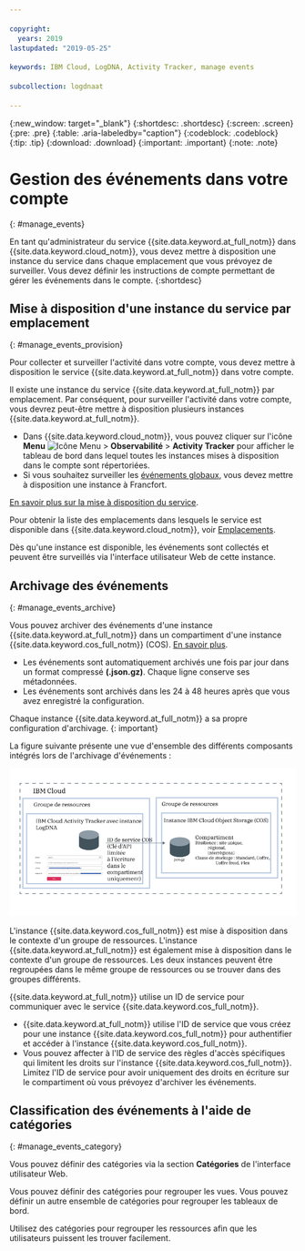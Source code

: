 ```yaml
---

copyright:
  years: 2019
lastupdated: "2019-05-25"

keywords: IBM Cloud, LogDNA, Activity Tracker, manage events

subcollection: logdnaat

---
```


{:new_window: target="_blank"}
{:shortdesc: .shortdesc}
{:screen: .screen}
{:pre: .pre}
{:table: .aria-labeledby="caption"}
{:codeblock: .codeblock}
{:tip: .tip}
{:download: .download}
{:important: .important}
{:note: .note}


# Gestion des événements dans votre compte
{: #manage_events}

En tant qu'administrateur du service {{site.data.keyword.at_full_notm}} dans {{site.data.keyword.cloud_notm}}, vous devez mettre à disposition une instance du service dans chaque emplacement que vous prévoyez de surveiller. Vous devez définir les instructions de compte permettant de gérer les événements dans le compte.
{:shortdesc}


## Mise à disposition d'une instance du service par emplacement
{: #manage_events_provision}

Pour collecter et surveiller l'activité dans votre compte, vous devez mettre à disposition le service {{site.data.keyword.at_full_notm}} dans votre compte.  

Il existe une instance du service {{site.data.keyword.at_full_notm}} par emplacement. Par conséquent, pour surveiller l'activité dans votre compte, vous devrez peut-être mettre à disposition plusieurs instances {{site.data.keyword.at_full_notm}}.  

* Dans {{site.data.keyword.cloud_notm}}, vous pouvez cliquer sur l'icône **Menu** ![Icône Menu](../icons/icon_hamburger.svg) > **Observabilité** > **Activity Tracker** pour afficher le tableau de bord dans lequel toutes les instances mises à disposition dans le compte sont répertoriées.  
* Si vous souhaitez surveiller les [événements globaux](/docs/services/Activity-Tracker-with-LogDNA?topic=logdnaat-monitor_events#mon_def_global), vous devez mettre à disposition une instance à Francfort. 


[En savoir plus sur la mise à disposition du service](/docs/services/Activity-Tracker-with-LogDNA?topic=logdnaat-provision).

Pour obtenir la liste des emplacements dans lesquels le service est disponible dans {{site.data.keyword.cloud_notm}}, voir [Emplacements](/docs/services/Activity-Tracker-with-LogDNA?topic=logdnaat-regions). 

Dès qu'une instance est disponible, les événements sont collectés et peuvent être surveillés via l'interface utilisateur Web de cette instance. 



## Archivage des événements
{: #manage_events_archive}

Vous pouvez archiver des événements d'une instance {{site.data.keyword.at_full_notm}} dans un compartiment d'une instance {{site.data.keyword.cos_full_notm}} (COS). [En savoir plus](/docs/services/Activity-Tracker-with-LogDNA?topic=logdnaat-archiving). 

* Les événements sont automatiquement archivés une fois par jour dans un format compressé **(.json.gz)**. Chaque ligne conserve ses métadonnées.
* Les événements sont archivés dans les 24 à 48 heures après que vous avez enregistré la configuration. 

Chaque instance {{site.data.keyword.at_full_notm}} a sa propre configuration d'archivage.
{: important}

La figure suivante présente une vue d'ensemble des différents composants intégrés lors de l'archivage d'événements :

![Vue d'ensemble d'archivage d'événements](images/archive.png "Vue d'ensemble d'archivage d'événements")

L'instance {{site.data.keyword.cos_full_notm}} est mise à disposition dans le contexte d'un groupe de ressources. L'instance {{site.data.keyword.at_full_notm}} est également mise à disposition dans le contexte d'un groupe de ressources. Les deux instances peuvent être regroupées dans le même groupe de ressources ou se trouver dans des groupes différents. 

{{site.data.keyword.at_full_notm}} utilise un ID de service pour communiquer avec le service {{site.data.keyword.cos_full_notm}}.
* {{site.data.keyword.at_full_notm}} utilise l'ID de service que vous créez pour une instance {{site.data.keyword.cos_full_notm}} pour authentifier et accéder à l'instance {{site.data.keyword.cos_full_notm}}. 
* Vous pouvez affecter à l'ID de service des règles d'accès spécifiques qui limitent les droits sur l'instance {{site.data.keyword.cos_full_notm}}. Limitez l'ID de service pour avoir uniquement des droits en écriture sur le compartiment où vous prévoyez d'archiver les événements.


## Classification des événements à l'aide de catégories
{: #manage_events_category}

Vous pouvez définir des catégories via la section **Catégories** de l'interface utilisateur Web.  

Vous pouvez définir des catégories pour regrouper les vues. Vous pouvez définir un autre ensemble de catégories pour regrouper les tableaux de bord. 

Utilisez des catégories pour regrouper les ressources afin que les utilisateurs puissent les trouver facilement.  








